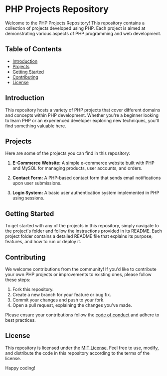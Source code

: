 # PHP Projects Repository

Welcome to the PHP Projects Repository! This repository contains a collection of projects developed using PHP. Each project is aimed at demonstrating various aspects of PHP programming and web development.

## Table of Contents

- [Introduction](#introduction)
- [Projects](#projects)
- [Getting Started](#getting-started)
- [Contributing](#contributing)
- [License](#license)

## Introduction

This repository hosts a variety of PHP projects that cover different domains and concepts within PHP development. Whether you're a beginner looking to learn PHP or an experienced developer exploring new techniques, you'll find something valuable here.

## Projects

Here are some of the projects you can find in this repository:

1. **E-Commerce Website:** A simple e-commerce website built with PHP and MySQL for managing products, user accounts, and orders.

2. **Contact Form:** A PHP-based contact form that sends email notifications upon user submissions.

3. **Login System:** A basic user authentication system implemented in PHP using sessions.


## Getting Started

To get started with any of the projects in this repository, simply navigate to the project's folder and follow the instructions provided in its README. Each project folder contains a detailed README file that explains its purpose, features, and how to run or deploy it.

## Contributing

We welcome contributions from the community! If you'd like to contribute your own PHP projects or improvements to existing ones, please follow these steps:

1. Fork this repository.
2. Create a new branch for your feature or bug fix.
3. Commit your changes and push to your fork.
4. Open a pull request, explaining the changes you've made.

Please ensure your contributions follow the [code of conduct](CODE_OF_CONDUCT.md) and adhere to best practices.

## License

This repository is licensed under the [MIT License](LICENSE). Feel free to use, modify, and distribute the code in this repository according to the terms of the license.

Happy coding!
